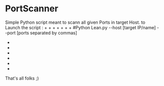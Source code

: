 # PortScanner

Simple Python script meant to scann all given Ports in target Host.
to Launch the script :
+
+
+
+
+
+
+
#Python Lean.py --host [target IP/name]  --port [ports separated by commas]

+
+
+
+
+
+
That's all folks ;)
